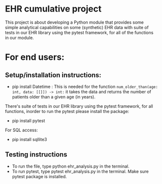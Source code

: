 # EHR cumulative project

This project is about developing a Python module that provides some simple analytical capabilities on some (synthetic) EHR data with suite of tests in our EHR library using the pytest framework, for all of the functions in our module. 

# For end users:

## Setup/installation instructions:
 * pip install Datetime : 
    This is needed for the function `num_older_than(age: int, data: [[]]) -> int:` it takes the data and returns the number of patients older than a given age (in       years).
 
There's suite of tests in our EHR library using the pytest framework, for all functions, inorder to run the pytest please install the package:
 * pip install pytest
 
 For SQL access: 
 * pip install sqllite3


  ## Testing instructions
   * To run the file, type python ehr_analysis.py  in the terminal.
   * To run pytest, type pytest ehr_analysis.py  in the terminal. Make sure pytest package is installed.
   

